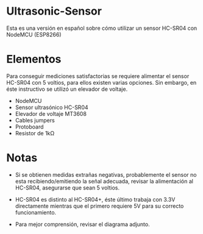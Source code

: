 # Ultrasonic-Sensor
Esta es una versión en español sobre cómo utilizar un sensor HC-SR04 con NodeMCU (ESP8266)

# Elementos
Para conseguir mediciones satisfactorias se requiere alimentar el sensor HC-SR04 con 5 voltios, para ellos existen varias opciones. Sin embargo, en éste instructivo se utilizó un elevador de voltaje.

- NodeMCU
- Sensor ultrasónico HC-SR04
- Elevador de voltaje MT3608
- Cables jumpers
- Protoboard
- Resistor de 1kΩ

# Notas

- Si se obtienen medidas extrañas negativas, probablemente el sensor no esta recibiendo/emitiendo la señal adecuada, revisar la alimentación al HC-SR04, asegurarse que sean 5 voltios.

- HC-SR04 es distinto al HC-SR04+, éste último trabaja con 3.3V directamente mientras que el primero requiere 5V para su correcto funcionamiento.

- Para mejor comprensión, revisar el diagrama adjunto.
